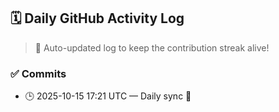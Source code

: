 ## 🗓️ Daily GitHub Activity Log

> 🤖 Auto-updated log to keep the contribution streak alive!

### ✅ Commits

- 🕒 2025-10-15 17:21 UTC — Daily sync 🌿

